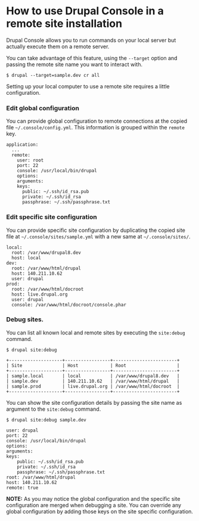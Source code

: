 # How to use Drupal Console in a remote site installation

Drupal Console allows you to run commands on your local server but actually execute them on a remote server.

You can take advantage of this feature, using the `--target` option and passing the remote site name you want to interact with.  
```
$ drupal --target=sample.dev cr all
```

Setting up your local computer to use a remote site requires a little configuration.

### Edit global configuration 
You can provide global configuration to remote connections at the copied file `~/.console/config.yml`. This information is grouped within the `remote` key.
```
application:
  ...
  remote:
    user: root
    port: 22
    console: /usr/local/bin/drupal
    options:
    arguments:
    keys:
      public: ~/.ssh/id_rsa.pub
      private: ~/.ssh/id_rsa
      passphrase: ~/.ssh/passphrase.txt
```

### Edit specific site configuration
You can provide specific site configuration by duplicating the copied site file at `~/.console/sites/sample.yml` with a new same at `~/.console/sites/`.

```
local:
  root: /var/www/drupal8.dev
  host: local
dev:
  root: /var/www/html/drupal
  host: 140.211.10.62
  user: drupal
prod:
  root: /var/www/html/docroot
  host: live.drupal.org
  user: drupal
  console: /var/www/html/docroot/console.phar
```

### Debug sites.
You can list all known local and remote sites by executing the `site:debug` command.
```
$ drupal site:debug

+--------------------+-----------------+------------------------+
| Site               | Host            | Root                   |
+--------------------+-----------------+------------------------+
| sample.local       | local           | /var/www/drupal8.dev   |
| sample.dev         | 140.211.10.62   | /var/www/html/drupal   |
| sample.prod        | live.drupal.org | /var/www/html/docroot  |
+--------------------+-----------------+------------------------+
```

You can show the site configuration details by passing the site name as argument to the `site:debug` command. 
```
$ drupal site:debug sample.dev

user: drupal
port: 22
console: /usr/local/bin/drupal
options:
arguments: 
keys:
    public: ~/.ssh/id_rsa.pub
    private: ~/.ssh/id_rsa
    passphrase: ~/.ssh/passphrase.txt
root: /var/www/html/drupal
host: 140.211.10.62
remote: true
```

**NOTE:** As you may notice the global configuration and the specific site configuration are merged when debugging a site. You can override any global configuration by adding those keys on the site specific configuration.  
